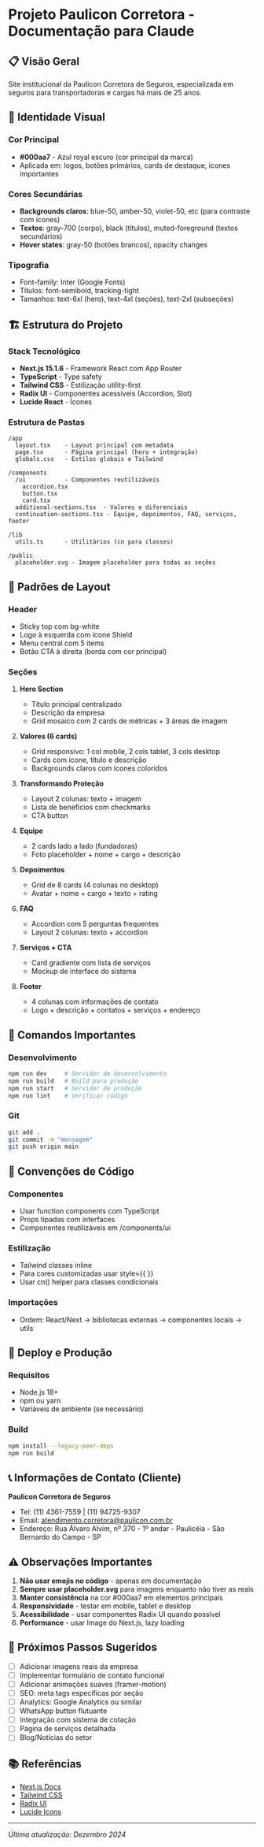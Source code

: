 # Projeto Paulicon Corretora - Documentação para Claude

## 📋 Visão Geral
Site institucional da Paulicon Corretora de Seguros, especializada em seguros para transportadoras e cargas há mais de 25 anos.

## 🎨 Identidade Visual

### Cor Principal
- **#000aa7** - Azul royal escuro (cor principal da marca)
- Aplicada em: logos, botões primários, cards de destaque, ícones importantes

### Cores Secundárias
- **Backgrounds claros**: blue-50, amber-50, violet-50, etc (para contraste com ícones)
- **Textos**: gray-700 (corpo), black (títulos), muted-foreground (textos secundários)
- **Hover states**: gray-50 (botões brancos), opacity changes

### Tipografia
- Font-family: Inter (Google Fonts)
- Títulos: font-semibold, tracking-tight
- Tamanhos: text-6xl (hero), text-4xl (seções), text-2xl (subseções)

## 🏗️ Estrutura do Projeto

### Stack Tecnológico
- **Next.js 15.1.6** - Framework React com App Router
- **TypeScript** - Type safety
- **Tailwind CSS** - Estilização utility-first
- **Radix UI** - Componentes acessíveis (Accordion, Slot)
- **Lucide React** - Ícones

### Estrutura de Pastas
```
/app
  layout.tsx    - Layout principal com metadata
  page.tsx      - Página principal (hero + integração)
  globals.css   - Estilos globais e Tailwind

/components
  /ui           - Componentes reutilizáveis
    accordion.tsx
    button.tsx
    card.tsx
  additional-sections.tsx  - Valores e diferenciais
  continuation-sections.tsx - Equipe, depoimentos, FAQ, serviços, footer

/lib
  utils.ts      - Utilitários (cn para classes)

/public
  placeholder.svg - Imagem placeholder para todas as seções
```

## 📐 Padrões de Layout

### Header
- Sticky top com bg-white
- Logo à esquerda com ícone Shield
- Menu central com 5 items
- Botão CTA à direita (borda com cor principal)

### Seções
1. **Hero Section**
   - Título principal centralizado
   - Descrição da empresa
   - Grid mosaico com 2 cards de métricas + 3 áreas de imagem

2. **Valores (6 cards)**
   - Grid responsivo: 1 col mobile, 2 cols tablet, 3 cols desktop
   - Cards com ícone, título e descrição
   - Backgrounds claros com ícones coloridos

3. **Transformando Proteção**
   - Layout 2 colunas: texto + imagem
   - Lista de benefícios com checkmarks
   - CTA button

4. **Equipe**
   - 2 cards lado a lado (fundadoras)
   - Foto placeholder + nome + cargo + descrição

5. **Depoimentos**
   - Grid de 8 cards (4 colunas no desktop)
   - Avatar + nome + cargo + texto + rating

6. **FAQ**
   - Accordion com 5 perguntas frequentes
   - Layout 2 colunas: texto + accordion

7. **Serviços + CTA**
   - Card gradiente com lista de serviços
   - Mockup de interface do sistema

8. **Footer**
   - 4 colunas com informações de contato
   - Logo + descrição + contatos + serviços + endereço

## 🔧 Comandos Importantes

### Desenvolvimento
```bash
npm run dev     # Servidor de desenvolvimento
npm run build   # Build para produção
npm run start   # Servidor de produção
npm run lint    # Verificar código
```

### Git
```bash
git add .
git commit -m "mensagem"
git push origin main
```

## 📝 Convenções de Código

### Componentes
- Usar function components com TypeScript
- Props tipadas com interfaces
- Componentes reutilizáveis em /components/ui

### Estilização
- Tailwind classes inline
- Para cores customizadas usar style={{ }}
- Usar cn() helper para classes condicionais

### Importações
- Ordem: React/Next → bibliotecas externas → componentes locais → utils

## 🚀 Deploy e Produção

### Requisitos
- Node.js 18+ 
- npm ou yarn
- Variáveis de ambiente (se necessário)

### Build
```bash
npm install --legacy-peer-deps
npm run build
```

## 📞 Informações de Contato (Cliente)

**Paulicon Corretora de Seguros**
- Tel: (11) 4361-7559 | (11) 94725-9307
- Email: atendimento.corretora@paulicon.com.br
- Endereço: Rua Álvaro Alvim, nº 370 - 1º andar - Paulicéia - São Bernardo do Campo - SP

## ⚠️ Observações Importantes

1. **Não usar emojis no código** - apenas em documentação
2. **Sempre usar placeholder.svg** para imagens enquanto não tiver as reais
3. **Manter consistência** na cor #000aa7 em elementos principais
4. **Responsividade** - testar em mobile, tablet e desktop
5. **Acessibilidade** - usar componentes Radix UI quando possível
6. **Performance** - usar Image do Next.js, lazy loading

## 🔄 Próximos Passos Sugeridos

- [ ] Adicionar imagens reais da empresa
- [ ] Implementar formulário de contato funcional
- [ ] Adicionar animações suaves (framer-motion)
- [ ] SEO: meta tags específicas por seção
- [ ] Analytics: Google Analytics ou similar
- [ ] WhatsApp button flutuante
- [ ] Integração com sistema de cotação
- [ ] Página de serviços detalhada
- [ ] Blog/Notícias do setor

## 📚 Referências

- [Next.js Docs](https://nextjs.org/docs)
- [Tailwind CSS](https://tailwindcss.com/docs)
- [Radix UI](https://www.radix-ui.com/)
- [Lucide Icons](https://lucide.dev/)

---

*Última atualização: Dezembro 2024*